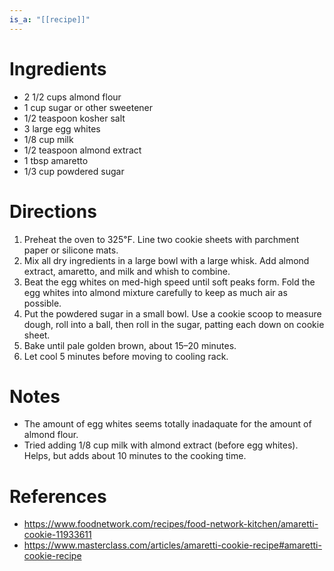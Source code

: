 ```yaml
---
is_a: "[[recipe]]"
---
```


# Ingredients
* 2 1/2 cups almond flour
* 1 cup sugar or other sweetener
* 1/2 teaspoon kosher salt
* 3 large egg whites
* 1/8 cup milk
* 1/2 teaspoon almond extract
* 1 tbsp amaretto
* 1/3 cup powdered sugar

# Directions
1) Preheat the oven to 325℉. Line two cookie sheets with parchment paper or silicone mats.
2) Mix all dry ingredients in a large bowl with a large whisk. Add almond extract, amaretto, and milk and whish to combine.
3) Beat the egg whites on med-high speed until soft peaks form. Fold the egg whites into almond mixture carefully to keep as much air as possible.
4) Put the powdered sugar in a small bowl. Use a cookie scoop to measure dough, roll into a ball, then roll in the sugar, patting each down on cookie sheet.
5) Bake until pale golden brown, about 15–20 minutes.
6) Let cool 5 minutes before moving to cooling rack.

# Notes
* The amount of egg whites seems totally inadaquate for the amount of almond flour.
* Tried adding 1/8 cup milk with almond extract (before egg whites). Helps, but adds about 10 minutes to the cooking time.

# References
* https://www.foodnetwork.com/recipes/food-network-kitchen/amaretti-cookie-11933611
* https://www.masterclass.com/articles/amaretti-cookie-recipe#amaretti-cookie-recipe
